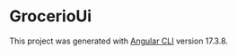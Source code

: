 # GrocerioUi 

This project was generated with [Angular CLI](https://github.com/angular/angular-cli) version 17.3.8.
